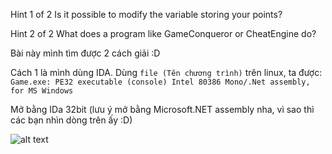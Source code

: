 Hint 1 of 2
Is it possible to modify the variable storing your points?

Hint 2 of 2
What does a program like GameConqueror or CheatEngine do?

Bài này mình tìm được 2 cách giải :D

Cách 1 là mình dùng IDA.
Dùng ```file (Tên chương trình)``` trên linux, ta được: 
```Game.exe: PE32 executable (console) Intel 80386 Mono/.Net assembly, for MS Windows```

Mở bằng IDa 32bit (lưu ý mở bằng Microsoft.NET assembly nha, vì sao thì các bạn nhìn dòng trên ấy :D)

![alt text](https://i.imgur.com/nrhDQJc.png)





